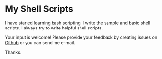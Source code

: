 # My Shell Scripts

I have started learning bash scripting. I write the sample and basic shell scripts. I always try to write helpful shell scripts. 

Your input is welcome! Please provide your feedback by creating issues on [Github](https://github.com/lifeoverlinux/My-Shell-Scripts/issues) or you can send me e-mail.

Thanks.
